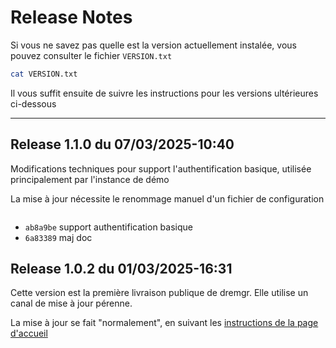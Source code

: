 # Release Notes

Si vous ne savez pas quelle est la version actuellement instalée, vous pouvez
consulter le fichier `VERSION.txt`
~~~sh
cat VERSION.txt
~~~

Il vous suffit ensuite de suivre les instructions pour les versions ultérieures
ci-dessous

----

## Release 1.1.0 du 07/03/2025-10:40

Modifications techniques pour support l'authentification basique, utilisée
principalement par l'instance de démo

La mise à jour nécessite le renommage manuel d'un fichier de configuration
~~~sh

~~~

* `ab8a9be` support authentification basique
* `6a83389` maj doc

## Release 1.0.2 du 01/03/2025-16:31

Cette version est la première livraison publique de dremgr. Elle utilise un
canal de mise à jour pérenne.

La mise à jour se fait "normalement", en suivant les
[instructions de la page d'accueil](README.md)
